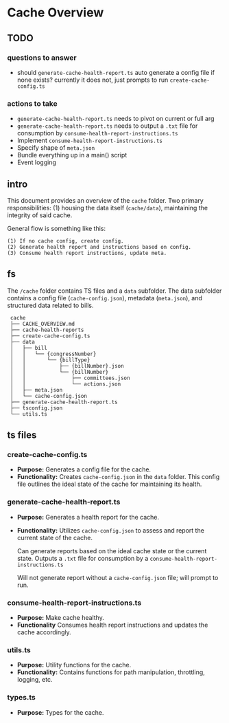 # Cache Overview

## TODO

### questions to answer

- should `generate-cache-health-report.ts` auto generate a config file if none exists? currently it does not, just prompts to run `create-cache-config.ts`

### actions to take

- `generate-cache-health-report.ts` needs to pivot on current or full arg
- `generate-cache-health-report.ts` needs to output a `.txt` file for consumption by `consume-health-report-instructions.ts`
- Implement `consume-health-report-instructions.ts`
- Specify shape of `meta.json`
- Bundle everything up in a main() script
- Event logging

## intro

This document provides an overview of the `cache` folder. Two primary responsibilities: (1) housing the data itself (`cache/data`), maintaining the integrity of said cache.

General flow is something like this:

```
(1) If no cache config, create config.
(2) Generate health report and instructions based on config.
(3) Consume health report instructions, update meta.
```

## fs

The `/cache` folder contains TS files and a `data` subfolder. The data subfolder contains a config file (`cache-config.json`), metadata (`meta.json`), and structured data related to bills.

```
 cache
 ├── CACHE_OVERVIEW.md
 ├── cache-health-reports
 ├── create-cache-config.ts
 ├── data
 │   ├── bill
 │   │   └── {congressNumber}
 │   │       └── {billType}
 │   │           ├── {billNumber}.json
 │   │           └── {billNumber}
 │   │               ├── committees.json
 │   │               └── actions.json
 │   ├── meta.json
 │   └── cache-config.json
 ├── generate-cache-health-report.ts
 ├── tsconfig.json
 └── utils.ts
```

## ts files

### create-cache-config.ts

- **Purpose:** Generates a config file for the cache.
- **Functionality:** Creates `cache-config.json` in the `data` folder. This config file outlines the ideal state of the cache for maintaining its health.

### generate-cache-health-report.ts

- **Purpose:** Generates a health report for the cache.
- **Functionality:** Utilizes `cache-config.json` to assess and report the current state of the cache.

  Can generate reports based on the ideal cache state or the current state. Outputs a `.txt` file for consumption by a `consume-health-report-instructions.ts`

  Will not generate report without a `cache-config.json` file; will prompt to run.

### consume-health-report-instructions.ts

- **Purpose:** Make cache healthy.
- **Functionality** Consumes health report instructions and updates the cache accordingly.

### utils.ts

- **Purpose:** Utility functions for the cache.
- **Functionality:** Contains functions for path manipulation, throttling, logging, etc.

### types.ts

- **Purpose:** Types for the cache.
